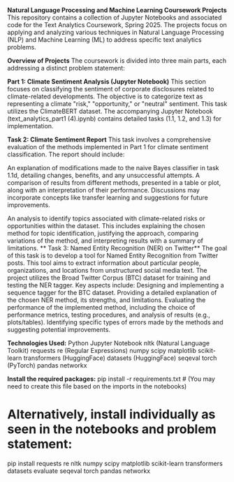 **Natural Language Processing and Machine Learning Coursework Projects**
This repository contains a collection of Jupyter Notebooks and associated code for the Text Analytics Coursework, Spring 2025. The projects focus on applying and analyzing various techniques in Natural Language Processing (NLP) and Machine Learning (ML) to address specific text analytics problems.

**Overview of Projects**
The coursework is divided into three main parts, each addressing a distinct problem statement:

**Part 1: Climate Sentiment Analysis (Jupyter Notebook)**
This section focuses on classifying the sentiment of corporate disclosures related to climate-related developments. The objective is to categorize text as representing a climate "risk," "opportunity," or "neutral" sentiment. This task utilizes the ClimateBERT dataset. The accompanying Jupyter Notebook (text_analytics_part1 (4).ipynb) contains detailed tasks (1.1, 1.2, and 1.3) for implementation.


**Task 2: Climate Sentiment Report**
This task involves a comprehensive evaluation of the methods implemented in Part 1 for climate sentiment classification. The report should include:

An explanation of modifications made to the naive Bayes classifier in task 1.1d, detailing changes, benefits, and any unsuccessful attempts.
A comparison of results from different methods, presented in a table or plot, along with an interpretation of their performance. Discussions may incorporate concepts like transfer learning and suggestions for future improvements.

An analysis to identify topics associated with climate-related risks or opportunities within the dataset. This includes explaining the chosen method for topic identification, justifying the approach, comparing variations of the method, and interpreting results with a summary of limitations.
**
Task 3: Named Entity Recognition (NER) on Twitter**
The goal of this task is to develop a tool for Named Entity Recognition from Twitter posts. This tool aims to extract information about particular people, organizations, and locations from unstructured social media text. The project utilizes the Broad Twitter Corpus (BTC) dataset for training and testing the NER tagger. Key aspects include:
Designing and implementing a sequence tagger for the BTC dataset.
Providing a detailed explanation of the chosen NER method, its strengths, and limitations.
Evaluating the performance of the implemented method, including the choice of performance metrics, testing procedures, and analysis of results (e.g., plots/tables).
Identifying specific types of errors made by the methods and suggesting potential improvements.

**Technologies Used:**
Python
Jupyter Notebook
nltk (Natural Language Toolkit)
requests
re (Regular Expressions)
numpy
scipy
matplotlib
scikit-learn
transformers (HuggingFace)
datasets (HuggingFace)
seqeval
torch (PyTorch)
pandas
networkx

**Install the required packages:**
pip install -r requirements.txt # (You may need to create this file based on the imports in the notebooks)
# Alternatively, install individually as seen in the notebooks and problem statement:
pip install requests re nltk numpy scipy matplotlib scikit-learn transformers datasets evaluate seqeval torch pandas networkx
